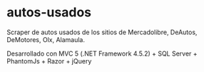 # autos-usados
Scraper de autos usados de los sitios de Mercadolibre, DeAutos, DeMotores, Olx, Alamaula.

Desarrollado con MVC 5 (.NET Framework 4.5.2) + SQL Server + PhantomJs + Razor + jQuery

